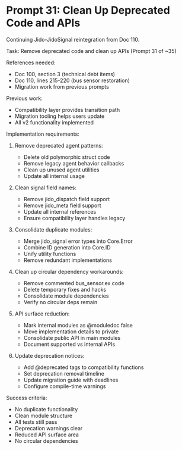 # Prompt 31: Clean Up Deprecated Code and APIs

Continuing Jido-JidoSignal reintegration from Doc 110.

Task: Remove deprecated code and clean up APIs (Prompt 31 of ~35)

References needed:
- Doc 100, section 3 (technical debt items)
- Doc 110, lines 215-220 (bus sensor restoration)
- Migration work from previous prompts

Previous work:
- Compatibility layer provides transition path
- Migration tooling helps users update
- All v2 functionality implemented

Implementation requirements:
1. Remove deprecated agent patterns:
   - Delete old polymorphic struct code
   - Remove legacy agent behavior callbacks
   - Clean up unused agent utilities
   - Update all internal usage

2. Clean signal field names:
   - Remove jido_dispatch field support
   - Remove jido_meta field support
   - Update all internal references
   - Ensure compatibility layer handles legacy

3. Consolidate duplicate modules:
   - Merge jido_signal error types into Core.Error
   - Combine ID generation into Core.ID
   - Unify utility functions
   - Remove redundant implementations

4. Clean up circular dependency workarounds:
   - Remove commented bus_sensor.ex code
   - Delete temporary fixes and hacks
   - Consolidate module dependencies
   - Verify no circular deps remain

5. API surface reduction:
   - Mark internal modules as @moduledoc false
   - Move implementation details to private
   - Consolidate public API in main modules
   - Document supported vs internal APIs

6. Update deprecation notices:
   - Add @deprecated tags to compatibility functions
   - Set deprecation removal timeline
   - Update migration guide with deadlines
   - Configure compile-time warnings

Success criteria:
- No duplicate functionality
- Clean module structure
- All tests still pass
- Deprecation warnings clear
- Reduced API surface area
- No circular dependencies